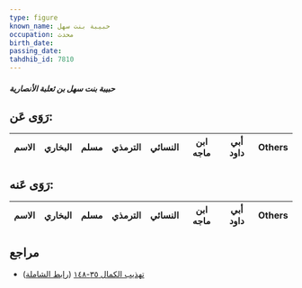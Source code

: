 ```yaml
---
type: figure
known_name: حبيبة بنت سهل
occupation: محدث
birth_date:
passing_date:
tahdhib_id: 7810
---
```

##### حبيبة بنت سهل بن ثعلبة الأنصارية

## رَوَى عَن:
| الاسم | البخاري | مسلم | الترمذي | النسائي | ابن ماجه | أبي داود | Others |
| ----- | ------- | ---- | ------- | ------- | -------- | -------- | ------ |
## رَوَى عَنه:
| الاسم | البخاري | مسلم | الترمذي | النسائي | ابن ماجه | أبي داود | Others |
| ----- | ------- | ---- | ------- | ------- | -------- | -------- | ------ |
## مراجع
- [تهذيب الكمال ٣٥-١٤٨](obsidian://open?vault=Tahdhib-al-Kamal&file=Figures/٧٨١٠-حبيبة%20بنت%20سهل%20بن%20ثعلبة%20الأنصارية) ([رابط الشاملة](https://shamela.ws/book/3722/18747))